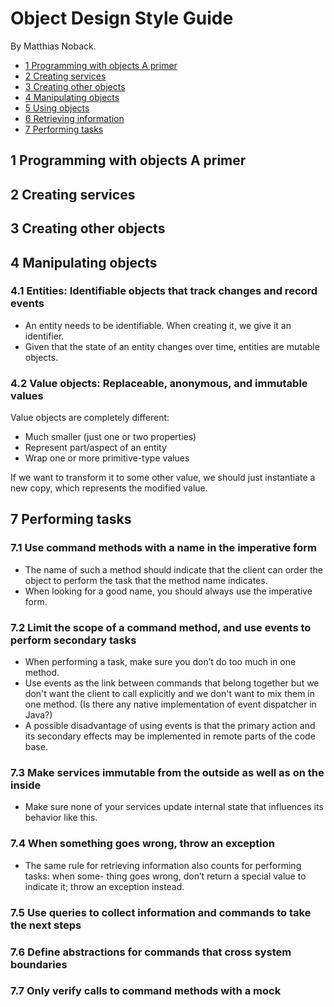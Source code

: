 # Object Design Style Guide

By Matthias Noback.
 
- [1 Programming with objects A primer](#1-programming-with-objects-a-primer)
- [2 Creating services](#2-creating-services)
- [3 Creating other objects](#3-creating-other-objects)
- [4 Manipulating objects](#4-manipulating-objects)
- [5 Using objects](#5-using-objects)
- [6 Retrieving information](#6-retrieving-information)
- [7 Performing tasks](#7-performing-tasks)

## 1 Programming with objects A primer
## 2 Creating services
## 3 Creating other objects
## 4 Manipulating objects
### 4.1 Entities: Identifiable objects that track changes and record events
- An entity needs to be identifiable. When creating it, we give it an identifier.
- Given that the state of an entity changes over time, entities are mutable objects.

### 4.2 Value objects: Replaceable, anonymous, and immutable values
Value objects are completely different:
- Much smaller (just one or two properties)
- Represent part/aspect of an entity
- Wrap one or more primitive-type values

If we want to transform it to some other value, we should just instantiate a new copy, which represents the modified value.

## 7 Performing tasks
### 7.1 Use command methods with a name in the imperative form
- The name of such a method should indicate that the client can order the object to perform the task that the method name indicates.
- When looking for a good name, you should always use the imperative form.

### 7.2 Limit the scope of a command method, and use events to perform secondary tasks
- When performing a task, make sure you don’t do too much in one method.
- Use events as the link between commands that belong together but we don't want the client to call explicitly and we don't want to mix them in one method. (Is there any native implementation of event dispatcher in Java?)
- A possible disadvantage of using events is that the primary action and its secondary effects may be implemented in remote parts of the code base.

### 7.3 Make services immutable from the outside as well as on the inside
- Make sure none of your services update internal state that influences its behavior like this.

### 7.4 When something goes wrong, throw an exception
- The same rule for retrieving information also counts for performing tasks: when some- thing goes wrong, don’t return a special value to indicate it; throw an exception instead.

### 7.5 Use queries to collect information and commands to take the next steps

### 7.6 Define abstractions for commands that cross system boundaries

### 7.7 Only verify calls to command methods with a mock

